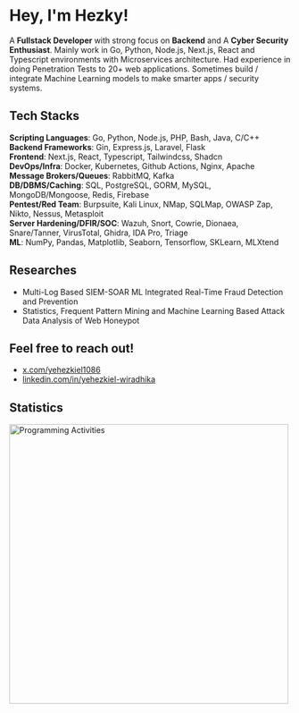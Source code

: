 # Hey, I'm Hezky!

A **Fullstack Developer** with strong focus on **Backend** and A **Cyber Security Enthusiast**. Mainly work in Go, Python, Node.js, Next.js, React and Typescript environments with Microservices architecture. Had experience in doing Penetration Tests to 20+ web applications. Sometimes build / integrate Machine Learning models to make smarter apps / security systems.

## Tech Stacks

**Scripting Languages**: Go, Python, Node.js, PHP, Bash, Java, C/C++ \
**Backend Frameworks**: Gin, Express.js, Laravel, Flask \
**Frontend**: Next.js, React, Typescript, Tailwindcss, Shadcn \
**DevOps/Infra**: Docker, Kubernetes, Github Actions, Nginx, Apache \
**Message Brokers/Queues**: RabbitMQ, Kafka \
**DB/DBMS/Caching**: SQL, PostgreSQL, GORM, MySQL, MongoDB/Mongoose, Redis, Firebase \
**Pentest/Red Team**: Burpsuite, Kali Linux, NMap, SQLMap, OWASP Zap, Nikto, Nessus, Metasploit \
**Server Hardening/DFIR/SOC**: Wazuh, Snort, Cowrie, Dionaea, Snare/Tanner, VirusTotal, Ghidra, IDA Pro, Triage \
**ML**: NumPy, Pandas, Matplotlib, Seaborn, Tensorflow, SKLearn, MLXtend

## Researches
- Multi-Log Based SIEM-SOAR ML Integrated Real-Time Fraud Detection and Prevention
- Statistics, Frequent Pattern Mining and Machine Learning Based Attack Data Analysis of Web Honeypot

## Feel free to reach out!

- [x.com/yehezkiel1086](https://x.com/yehezkiel1086)
- [linkedin.com/in/yehezkiel-wiradhika](https://www.linkedin.com/in/yehezkiel-wiradhika/)

<!--
## Blogs
- [medium.com/@yehezkiel1086](https://medium.com/@yehezkiel1086)
- [dev.to/yehezkiel1086](https://dev.to/yehezkiel1086)

## Other Links
- [codewars.com/users/yehezkiel1086](https://www.codewars.com/users/yehezkiel1086)
- [leetcode.com/u/yehezkiel1086](https://leetcode.com/u/yehezkiel1086/)
- [hackerrank.com/profile/yehezkiel1086](https://www.hackerrank.com/profile/yehezkiel1086)
-->

## Statistics

<img src="https://wakatime.com/share/@e08f8b14-02a9-4fc3-a997-6be14dbaff15/e0db48a9-2abd-4bcd-a59a-d5d04197f2d6.svg" alt="Programming Activities" width="500" />
